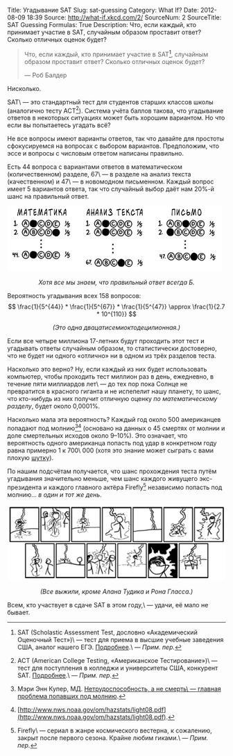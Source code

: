 Title: Угадывание SAT
Slug: sat-guessing
Category: What If?
Date: 2012-08-09 18:39
Source: http://what-if.xkcd.com/2/
SourceNum: 2
SourceTitle: SAT Guessing
Formulas: True
Description: Что, если каждый, кто принимает участие в SAT, случайным образом проставит ответ? Сколько отличных оценок будет?

> Что, если каждый, кто принимает участие в SAT[^1], случайным образом проставит ответ? Сколько отличных оценок будет?
>
> — Роб Балдер

Нисколько.

SAT\ — это стандартный тест для студентов старших классов школы (аналогично тесту ACT[^2]). Система учёта баллов такова, что угадывание ответов в некоторых ситуациях может быть хорошим вариантом. Но что если вы попытаетесь угадать всё?

Не все вопросы имеют варианты ответов, так что давайте для простоты сфокусируемся на вопросах с выбором вариантов. Предположим, что эссе и вопросы с числовым ответом написаны правильно.

Есть 44 вопроса с вариантами ответов в математическом (количественном) разделе, 67\ — в разделе на анализ текста (качественном) и 47\ — в новомодном письменном. Каждый вопрос имеет 5 вариантов ответа, так что случайный выбор даёт нам 20%-й шанс на правильный ответ.

![](/uploads/002-sat-guessing/sat_guessing_01_ru.png "Кругляшки с вариантами ответов.")
_<center>Хотя все мы знаем, что правильный ответ всегда Б.</center>_

Вероятность угадывания всех 158 вопросов:
$$ \frac{1}{5^{44}} * \frac{1}{5^{67}} * \frac{1}{5^{47}} \approx \frac{1}{2.7 * 10^{110}} $$
_<center>(Это одна двацатисемиоктодецилионная.)</center>_

Если все четыре миллиона 17-летних будут проходить этот тест и угадывать ответы случайным образом, то статистически достоверно, что не будет ни одного «отлично» ни в одном из трёх разделов теста.

Насколько это верно? Ну, если каждый из них будет использовать компьютер, чтобы проходить тест миллион раз в день, ежедневно, в течение пяти миллиардов лет\ — до тех пор пока Солнце не превратится в красного гиганта и не испепелит нашу планету, то шанс, что кто-нибудь из них получит отличную оценку _по математическому разделу_, будет около 0,0001%.

Насколько мала эта вероятность? Каждый год около 500 американцев попадают под молнию[^3][^4] (основано на данных о 45 смертях от молнии и доле смертельных исходов около 9–10%). Это означает, что вероятность одного американца попасть под удар в конкретном году равна примерно 1 к 700\ 000 (хотя это знание может сыграть с вами плохую [шутку](http://xkcd.com/795/)).

По нашим подсчётам получается, что шанс прохождения теста путём угадывания значительно меньше, чем шанс каждого живущего экс-президента и каждого главного актёра Firefly[^5] независимо попасть под молнию… _в один и тот же день_.

![](/uploads/002-sat-guessing/sat_guessing_02_ru.png "Бьющие молнии.")
_<center>(Все выжили, кроме Алана Тудика и Рона Гласса.)</center>_

Всем, кто участвует в сдаче SAT в этом году,\ — удачи, её мало не бывает.

[^1]: SAT (Scholastic Assessment Test, дословно «Академический Оценочный Тест»)\ — тест для приема в высшие учебные заведения США, аналог нашего ЕГЭ. [Подробнее](http://ru.wikipedia.org/wiki/SAT).\ — *Прим. пер.*
[^2]: ACT (American College Testing, «Американское Тестирование»)\ — тест для поступления в колледжи и университеты США, конкурент SAT. [Подробнее](http://ru.wikipedia.org/wiki/ACT).\ — *Прим. пер.*
[^3]: Мэри Энн Купер, МД. [Нетрудоспособность, а не смерть\ — главная проблема попавших под молнию](http://www.uic.edu/labs/lightninginjury/Disability.pdf).
[^4]: [http://www.nws.noaa.gov/om/hazstats/light08.pdf](http://www.nws.noaa.gov/om/hazstats/light08.pdf).
[^5]: Firefly\ — сериал в жанре космического вестерна, к сожалению, закрыт после первого сезона. Крайне любим гиками.\ — *Прим. пер.*
